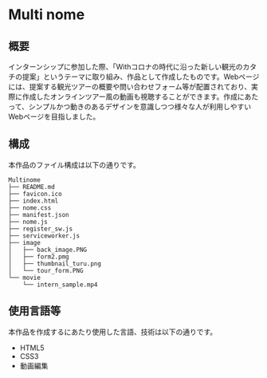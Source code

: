 
Multi nome
===============
## 概要
インターンシップに参加した際、「Withコロナの時代に沿った新しい観光のカタチの提案」というテーマに取り組み、作品として作成したものです。Webページには、提案する観光ツアーの概要や問い合わせフォーム等が配置されており、実際に作成したオンラインツアー風の動画も視聴することができます。作成にあたって、シンプルかつ動きのあるデザインを意識しつつ様々な人が利用しやすいWebページを目指しました。

## 構成
本作品のファイル構成は以下の通りです。
```
Multinome
├── README.md
├── favicon.ico
├── index.html
├── nome.css
├── manifest.json
├── nome.js
├── register_sw.js
├── serviceworker.js
├── image
│   ├── back_image.PNG
│   ├── form2.pmg
│   ├── thumbnail_turu.png
│   └── tour_form.PNG
└── movie
    └── intern_sample.mp4
```

## 使用言語等
本作品を作成するにあたり使用した言語、技術は以下の通りです。
* HTML5
* CSS3
* 動画編集
